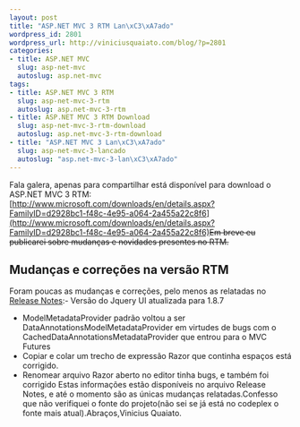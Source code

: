 ```yaml
--- 
layout: post
title: "ASP.NET MVC 3 RTM Lan\xC3\xA7ado"
wordpress_id: 2801
wordpress_url: http://viniciusquaiato.com/blog/?p=2801
categories: 
- title: ASP.NET MVC
  slug: asp-net-mvc
  autoslug: asp.net-mvc
tags: 
- title: ASP.NET MVC 3 RTM
  slug: asp-net-mvc-3-rtm
  autoslug: asp.net-mvc-3-rtm
- title: ASP.NET MVC 3 RTM Download
  slug: asp-net-mvc-3-rtm-download
  autoslug: asp.net-mvc-3-rtm-download
- title: "ASP.NET MVC 3 Lan\xC3\xA7ado"
  slug: asp-net-mvc-3-lancado
  autoslug: "asp.net-mvc-3-lan\xC3\xA7ado"
---
```

Fala galera, apenas para compartilhar está disponível para download o ASP.NET MVC 3 RTM: [http://www.microsoft.com/downloads/en/details.aspx?FamilyID=d2928bc1-f48c-4e95-a064-2a455a22c8f6](http://www.microsoft.com/downloads/en/details.aspx?FamilyID=d2928bc1-f48c-4e95-a064-2a455a22c8f6)<del datetime="2011-01-13T15:16:38+00:00">Em breve eu publicarei sobre mudanças e novidades presentes no RTM.</del>

## Mudanças e correções na versão RTM
Foram poucas as mudanças e correções, pelo menos as relatadas no [Release Notes](http://download.microsoft.com/download/3/4/A/34A8A203-BD4B-44A2-AF8B-CA2CFCB311CC/ASP.NET-MVC-3-RTM-Release-Notes.doc):- Versão do Jquery UI atualizada para 1.8.7
- ModelMetadataProvider padrão voltou a ser DataAnnotationsModelMetadataProvider em virtudes de bugs com o CachedDataAnnotationsMetadataProvider que entrou para o MVC Futures
- Copiar e colar um trecho de expressão Razor que continha espaços está corrigido.
- Renomear arquivo Razor aberto no editor tinha bugs, e também foi corrigido
Estas informações estão disponíveis no arquivo Release Notes, e até o momento são as únicas mudanças relatadas.Confesso que não verifiquei o fonte do projeto(não sei se já está no codeplex o fonte mais atual).Abraços,Vinicius Quaiato.
